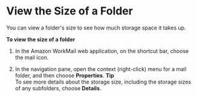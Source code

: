 # View the Size of a Folder<a name="view_folder_size"></a>

You can view a folder's size to see how much storage space it takes up\.

**To view the size of a folder**

1. In the Amazon WorkMail web application, on the shortcut bar, choose the mail icon\.

1. In the navigation pane, open the context \(right\-click\) menu for a mail folder, and then choose **Properties**\.
**Tip**  
To see more details about the storage size, including the storage sizes of any subfolders, choose **Details**\.